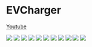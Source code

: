 # EVCharger
[Youtube](https://youtu.be/HbzVeFIlEbE)

<img src = "https://user-images.githubusercontent.com/47898473/104293396-4e2f8f00-5501-11eb-9011-8d921393e5fa.PNG">
<img src = "https://user-images.githubusercontent.com/47898473/104293399-4ec82580-5501-11eb-87bf-4bf1fdf69b82.PNG">
<img src = "https://user-images.githubusercontent.com/47898473/104293402-4ff95280-5501-11eb-9b94-1ac2687f2e75.PNG">
<img src = "https://user-images.githubusercontent.com/47898473/104293404-5091e900-5501-11eb-9535-45990430cc69.PNG">
<img src = "https://user-images.githubusercontent.com/47898473/104293407-5091e900-5501-11eb-9d5e-9e78e11f4ac8.PNG">
<img src = "https://user-images.githubusercontent.com/47898473/104293410-512a7f80-5501-11eb-89fe-b11db04ffe22.PNG">
<img src = "https://user-images.githubusercontent.com/47898473/104293411-51c31600-5501-11eb-8304-458be99e9b08.PNG">
<img src = "https://user-images.githubusercontent.com/47898473/104293412-51c31600-5501-11eb-86f4-15c6224e304f.PNG">
<img src = "https://user-images.githubusercontent.com/47898473/104293416-525bac80-5501-11eb-9865-2d7293bbf797.PNG">
<img src = "https://user-images.githubusercontent.com/47898473/104293418-52f44300-5501-11eb-9b88-8110abde9639.PNG">
<img src = "https://user-images.githubusercontent.com/47898473/104293422-538cd980-5501-11eb-8342-9299d05f13f7.PNG">
